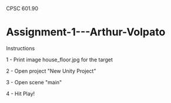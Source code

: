 CPSC 601.90
# Assignment-1---Arthur-Volpato

Instructions

1 - Print image house_floor.jpg for the target

2 - Open project "New Unity Project"

3 - Open scene "main"

4 - Hit Play!
